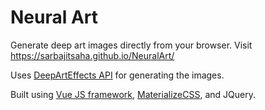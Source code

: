  # Neural Art
 Generate deep art images directly from your browser. Visit https://sarbajitsaha.github.io/NeuralArt/

 Uses [DeepArtEffects API](https://developer.deeparteffects.com/) for generating the images. 

 Built using [Vue JS framework](https://vuejs.org/), [MaterializeCSS](http://materializecss.com/), and JQuery. 